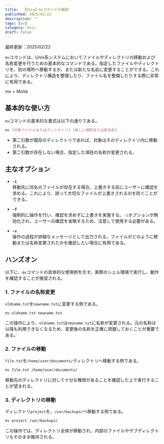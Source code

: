 ```yaml
---
title:  【Unix】mvコマンドの解説
published: 2025/02/22
description: ""
tags: [mv]
category: Unix
draft: false
---
```

最終更新：2025/02/22


`mv`コマンドは、Unix系システムにおいてファイルやディレクトリの移動および名称変更を行うための基本的なコマンドである。指定したファイルやディレクトリを、別の場所へ移動するか、または新たな名前に変更することができる。これにより、ディレクトリ構造を整理したり、ファイル名を整備したりする際に非常に有用である。

mv = MoVe

## 基本的な使い方

`mv`コマンドの基本的な書式は以下の通りである。

```bash
mv [対象ファイルまたはディレクトリ] [新しい場所または新名称]
```

- 第二引数が既存のディレクトリであれば、対象はそのディレクトリ内に移動される。
- 第二引数が存在しない場合、指定した項目の名称が変更される。

## 主なオプション

- **`-i`**  
  移動先に同名のファイルが存在する場合、上書きする前にユーザーに確認を求める。これにより、誤って大切なファイルが上書きされるのを防ぐことができる。

- **`-f`**  
  強制的に操作を行い、確認を求めずに上書きを実施する。`-i`オプションが無効化され、ユーザーの確認を省略するため、注意して使用する必要がある。

- **`-v`**  
  操作の過程が詳細なメッセージとして出力される。ファイルがどのように移動または名称変更されたかを確認したい場合に有用である。

## ハンズオン

以下に、`mv`コマンドの具体的な使用例を示す。実際のシェル環境で実行し、動作を確認することが推奨される。

### 1. ファイルの名称変更

`oldname.txt`を`newname.txt`に変更する例である。

```bash
mv oldname.txt newname.txt
```

この操作により、`oldname.txt`は`newname.txt`に名称が変更される。元の名称は以降も利用できなくなるため、変更後の名称を正確に把握しておくことが重要である。

### 2. ファイルの移動

`file.txt`を`/home/user/documents/`ディレクトリへ移動する例である。

```bash
mv file.txt /home/user/documents/
```

移動先のディレクトリに対して十分な権限があることを確認した上で実行することが望まれる。

### 3. ディレクトリの移動

ディレクトリ`project`を、`/var/backups/`へ移動する例である。

```bash
mv project /var/backups/
```

この操作では、ディレクトリ全体が移動され、内部のファイルやサブディレクトリもそのまま維持される。

